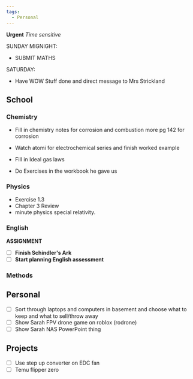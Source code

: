 ```yaml
---
tags:
  - Personal
---
```

**Urgent**
*Time sensitive*

SUNDAY MIGNIGHT:
- SUBMIT MATHS

SATURDAY:
- Have WOW Stuff done and direct message to Mrs Strickland

## School
### Chemistry 

- Fill in chemistry notes for corrosion and combustion more 
	pg 142 for corrosion

- Watch atomi for electrochemical series and finish worked example
- Fill in Ideal gas laws

- Do Exercises in the workbook he gave us 
### Physics
- Exercise 1.3
- Chapter 3 Review
- minute physics special relativity.
### English
**ASSIGNMENT**

- [ ] **Finish Schindler's Ark**
- [ ] **Start planning English assessment** 
### Methods

## Personal
- [ ] Sort through laptops and computers in basement and choose what to keep and what to sell/throw away
- [ ] Show Sarah FPV drone game on roblox (rodrone)
- [ ] Show Sarah NAS PowerPoint thing
## Projects
- [ ] Use step up converter on EDC fan
- [ ] Temu flipper zero